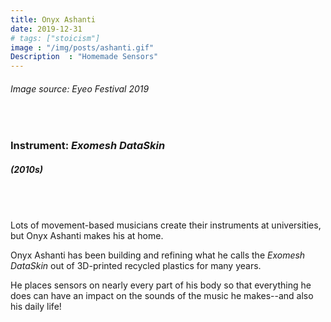 ```yaml
---
title: Onyx Ashanti
date: 2019-12-31
# tags: ["stoicism"]
image : "/img/posts/ashanti.gif"
Description  : "Homemade Sensors"
---
```


###### *Image source: Eyeo Festival 2019*

#### &nbsp;

### Instrument: ***Exomesh DataSkin***

##### (2010s)

## &nbsp;

Lots of movement-based musicians create their instruments at universities, but Onyx Ashanti makes his at home.

Onyx Ashanti has been building and refining what he calls the *Exomesh DataSkin* out of 3D-printed recycled plastics for many years.

He places sensors on nearly every part of his body so that everything he does can have an impact on the sounds of the music he makes--and also his daily life!
